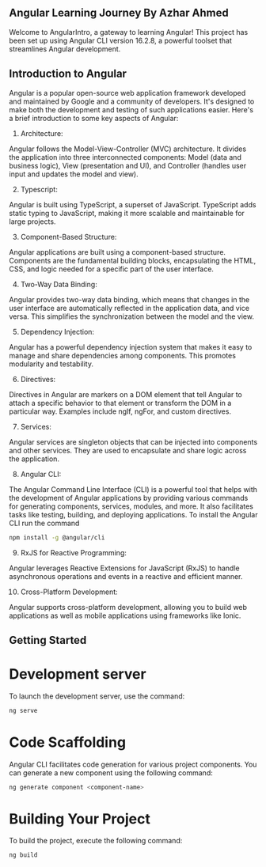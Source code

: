 ## Angular Learning Journey By Azhar Ahmed 

Welcome to AngularIntro, a gateway to learning Angular! This project has been set up using Angular CLI version 16.2.8, a powerful toolset that streamlines Angular development.

## Introduction to Angular
Angular is a popular open-source web application framework developed and maintained by Google and a community of developers. It's designed to make both the development and testing of such applications easier. Here's a brief introduction to some key aspects of Angular:

1. Architecture:

Angular follows the Model-View-Controller (MVC) architecture. It divides the application into three interconnected components: Model (data and business logic), View (presentation and UI), and Controller (handles user input and updates the model and view).

2. Typescript:

Angular is built using TypeScript, a superset of JavaScript. TypeScript adds static typing to JavaScript, making it more scalable and maintainable for large projects.

3. Component-Based Structure:

Angular applications are built using a component-based structure. Components are the fundamental building blocks, encapsulating the HTML, CSS, and logic needed for a specific part of the user interface.

4. Two-Way Data Binding:

Angular provides two-way data binding, which means that changes in the user interface are automatically reflected in the application data, and vice versa. This simplifies the synchronization between the model and the view.

5. Dependency Injection:

Angular has a powerful dependency injection system that makes it easy to manage and share dependencies among components. This promotes modularity and testability.

6. Directives:

Directives in Angular are markers on a DOM element that tell Angular to attach a specific behavior to that element or transform the DOM in a particular way. Examples include ngIf, ngFor, and custom directives.

7. Services:

Angular services are singleton objects that can be injected into components and other services. They are used to encapsulate and share logic across the application.

8. Angular CLI:

The Angular Command Line Interface (CLI) is a powerful tool that helps with the development of Angular applications by providing various commands for generating components, services, modules, and more. It also facilitates tasks like testing, building, and deploying applications.
To install the Angular CLI run the command
```sh
npm install -g @angular/cli
```

9. RxJS for Reactive Programming:

Angular leverages Reactive Extensions for JavaScript (RxJS) to handle asynchronous operations and events in a reactive and efficient manner.

10. Cross-Platform Development:

Angular supports cross-platform development, allowing you to build web applications as well as mobile applications using frameworks like Ionic.


## Getting Started

# Development server
To launch the development server, use the command:
```sh
ng serve
```

# Code Scaffolding
Angular CLI facilitates code generation for various project components. You can generate a new component using the following command:

```sh
ng generate component <component-name>

```

# Building Your Project
To build the project, execute the following command:
```sh
ng build
```
